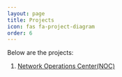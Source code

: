 ```yaml
---
layout: page
title: Projects
icon: fas fa-project-diagram
order: 6
---
```


Below are the projects:

1. [Network Operations Center(NOC)](../projects/networkoperationsconsole/noc)